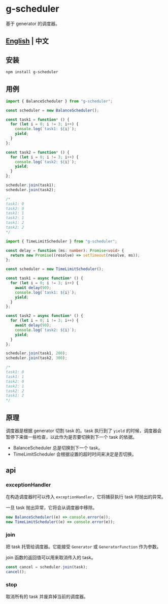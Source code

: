 # g-scheduler

基于 generator 的调度器。

## [English](https://github.com/Iplaylf2/g-scheduler/blob/main/README.md) | 中文

## 安装

```bash
npm install g-scheduler
```

## 用例

```typescript
import { BalanceScheduler } from "g-scheduler";

const scheduler = new BalanceScheduler();

const task1 = function* () {
  for (let i = 0; i != 3; i++) {
    console.log(`task1: ${i}`);
    yield;
  }
};

const task2 = function* () {
  for (let i = 0; i != 3; i++) {
    console.log(`task2: ${i}`);
    yield;
  }
};

scheduler.join(task1);
scheduler.join(task2);

/*
task1: 0
task2: 0
task1: 1
task2: 1
task1: 2
task2: 2
*/
```

```typescript
import { TimeLimitScheduler } from "g-scheduler";

const delay = function (ms: number): Promise<void> {
  return new Promise((resolve) => setTimeout(resolve, ms));
};

const scheduler = new TimeLimitScheduler();

const task1 = async function* () {
  for (let i = 0; i != 3; i++) {
    await delay(90);
    console.log(`task1: ${i}`);
    yield;
  }
};

const task2 = async function* () {
  for (let i = 0; i != 3; i++) {
    await delay(90);
    console.log(`task2: ${i}`);
    yield;
  }
};

scheduler.join(task1, 200);
scheduler.join(task2, 300);

/*
task1: 0
task1: 1
task2: 0
task2: 1
task2: 2
task1: 2
*/
```

## 原理

调度器是根据 generator 切割 task 的。task 执行到了 `yield` 的时候，调度器会暂停下来做一些检查，以此作为是否要切换到下一个 task 的依据。

- BalanceScheduler 总是切换到下一个 task。
- TimeLimitScheduler 会根据设置的超时时间来决定是否切换。

## api

### exceptionHandler

在构造调度器时可以传入 `exceptionHandler`，它将捕获执行 task 时抛出的异常。

一旦 task 抛出异常，它将会从调度器中移除。

```typescript
new BalanceScheduler((e) => console.error(e));
new TimeLimitScheduler((e) => console.error(e));
```

### join

把 task 托管给调度器。它能接受 `Generator` 或 `GeneratorFunction` 作为参数。

join 函数的返回值可以用来取消传入的 task。

```typescript
const cancel = scheduler.join(task);
cancel();
```

### stop

取消所有的 task 并废弃掉当前的调度器。
